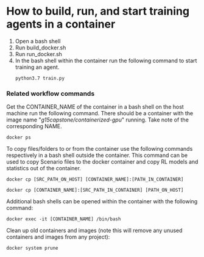 # How to build, run, and start training agents in a container
1. Open a bash shell
2. Run build_docker.sh
3. Run run_docker.sh
4. In the bash shell within the container run the following command to start training an agent. 
    ```shell script
    python3.7 train.py
    ```

### Related workflow commands
Get the CONTAINER_NAME of the container in a bash shell on the host machine run the following command. There should be a 
container with the image name "*g15capstone/containerized-gpu*" running. Take note of the corresponding NAME. 

```shell script
docker ps
```

To copy files/folders to or from the container use the following commands respectively in a bash shell outside the 
container. This command can be used to copy Scenario files to the docker container and copy RL models and statistics out of the 
container.

```shell script
docker cp [SRC_PATH_ON_HOST] [CONTAINER_NAME]:[PATH_IN_CONTAINER]

docker cp [CONTAINER_NAME]:[SRC_PATH_IN_CONTAINER] [PATH_ON_HOST]
```

Additional bash shells can be opened within the container with the following command:

```shell script
docker exec -it [CONTAINER_NAME] /bin/bash
```

Clean up old containers and images (note this will remove any unused containers and images from any project):

```shell script
docker system prune
```